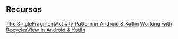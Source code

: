 ## Recursos
[The SingleFragmentActivity Pattern in Android & Kotlin](https://medium.com/@hinchman_amanda/the-singlefragmentactivity-pattern-in-android-kotlin-ce93385252e5)
[Working with RecyclerView in Android & Kotlin](https://medium.com/@hinchman_amanda/working-with-recyclerview-in-android-kotlin-84a62aef94ec)